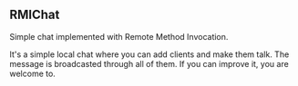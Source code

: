 ## RMIChat
Simple chat implemented with Remote Method Invocation.

It's a simple local chat where you can add clients and make them talk. The message is broadcasted through all of them.
If you can improve it, you are welcome to.

